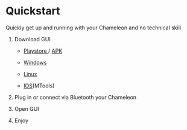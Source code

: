 # Quickstart

Quickly get up and running with your Chameleon and no technical skill

1. Download GUI
   
   - [Playstore ](https://play.google.com/store/apps/details?id=io.chameleon.ultra)/ [APK](https://nightly.link/GameTec-live/ChameleonUltraGUI/workflows/buildapp/main/apk.zip)
   
   - [Windows](https://nightly.link/GameTec-live/ChameleonUltraGUI/workflows/buildapp/main/windows-installer.zip)
   
   - [Linux](https://nightly.link/GameTec-live/ChameleonUltraGUI/workflows/buildapp/main/linux.zip)
   
   - [IOS](https://apps.apple.com/at/app/mtools-ble-rfid-reader/id1531345398)(MTools)

2. Plug in or connect via Bluetooth your Chameleon

3. Open GUI

4. Enjoy


